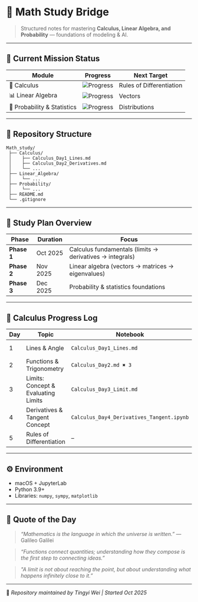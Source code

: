 # 🧮 Math Study Bridge

> Structured notes for mastering **Calculus, Linear Algebra, and Probability** — foundations of modeling & AI.

---

## 🚀 Current Mission Status

| Module | Progress | Next Target |
|---------|-----------|--------------|
| 🧮 Calculus | ![Progress](https://img.shields.io/badge/Day_3_Completed-green?style=flat-square) | Rules of Differentiation |
| 📊 Linear Algebra | ![Progress](https://img.shields.io/badge/Not_started-lightgrey?style=flat-square) | Vectors |
| 🎲 Probability & Statistics | ![Progress](https://img.shields.io/badge/Not_started-lightgrey?style=flat-square) | Distributions |

---

## 📁 Repository Structure

```plaintext
Math_study/
 ├── Calculus/
 │    ├── Calculus_Day1_Lines.md
 │    ├── Calculus_Day2_Derivatives.md
 │    └── ...
 ├── Linear_Algebra/
 │    └── ...
 ├── Probability/
 │    └── ...
 ├── README.md
 └── .gitignore
````

---

## 🎯 Study Plan Overview

| Phase       | Duration | Focus                                                    |
| ----------- | -------- | -------------------------------------------------------- |
| **Phase 1** | Oct 2025 | Calculus fundamentals (limits → derivatives → integrals) |
| **Phase 2** | Nov 2025 | Linear algebra (vectors → matrices → eigenvalues)        |
| **Phase 3** | Dec 2025 | Probability & statistics foundations                     |

---

## 📘 Calculus Progress Log

| Day | Topic | Notebook | Status |
|-----|--------|-----------|--------|
| 1 | Lines & Angle  | `Calculus_Day1_Lines.md` | ✅ Completed |
| 2 | Functions & Trigonometry | `Calculus_Day2.md ✖️ 3` | ✅ Completed |
| 3 | Limits: Concept & Evaluating Limits  | `Calculus_Day3_Limit.md` | ✅ Completed |
| 4 | Derivatives & Tangent Concept | `Calculus_Day4_Derivatives_Tangent.ipynb` | 🔜 Upcoming |
| 5 | Rules of Differentiation | – | 🔜 Upcoming |

---

## ⚙️ Environment

* macOS + JupyterLab
* Python 3.9+
* Libraries: `numpy`, `sympy`, `matplotlib`

---

## 🌟 Quote of the Day

> *“Mathematics is the language in which the universe is written.”* — Galileo Galilei

> *“Functions connect quantities; understanding how they compose is the first step to connecting ideas.”*

> *"A limit is not about reaching the point, but about understanding what happens infinitely close to it.”*

---

📅 *Repository maintained by Tingyi Wei | Started Oct 2025*

````

